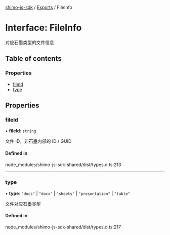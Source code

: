 [shimo-js-sdk](../README.md) / [Exports](../modules.md) / FileInfo

# Interface: FileInfo

对应石墨类型的文件信息

## Table of contents

### Properties

- [fileId](FileInfo.md#fileid)
- [type](FileInfo.md#type)

## Properties

### fileId

• **fileId**: `string`

文件 ID，非石墨内部的 ID / GUID

#### Defined in

node_modules/shimo-js-sdk-shared/dist/types.d.ts:213

___

### type

• **type**: ``"docs"`` \| ``"docx"`` \| ``"sheets"`` \| ``"presentation"`` \| ``"table"``

文件对应石墨类型

#### Defined in

node_modules/shimo-js-sdk-shared/dist/types.d.ts:217

